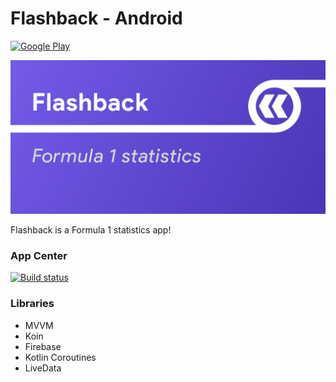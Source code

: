 # Flashback - Android

[![Google Play](https://i.imgur.com/gSfLc4N.png)](https://play.google.com/store/apps/details?id=tmg.flashback)

![Flashback](res/feature.png)

Flashback is a Formula 1 statistics app!

### App Center

[![Build status](https://build.appcenter.ms/v0.1/apps/004a0e34-d16d-4d9a-93d2-05f9fe110ce8/branches/master/badge)](https://appcenter.ms)

### Libraries

- MVVM
- Koin
- Firebase
- Kotlin Coroutines
- LiveData
